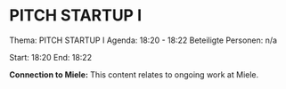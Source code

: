 # PITCH STARTUP I
Thema: PITCH STARTUP I
Agenda: 18:20 - 18:22
Beteiligte Personen: n/a

Start: 18:20
End: 18:22

**Connection to Miele:** This content relates to ongoing work at Miele.
